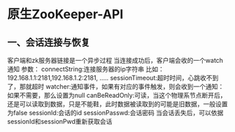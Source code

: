 # 原生ZooKeeper-API
## 一、会话连接与恢复
客户端和zk服务器链接是一个异步过程
当连接成功后，客户端会收的一个watch通知
参数：
   connectString:连接服务器的ip字符串
   比如：192.168.1.1:2181,192.168.1.2:2181, .....
   sessionTimeout:超时时间，心跳收不到了，那就超时
   watcher:通知事件，如果有对应的事件触发，则会收到一个通知：如果不需要，那么设置为null
   canBeReadOnly:可读，当这个物理系节点断开后，还是可以读取到数据，只是不能鞋，此时数据被读取到的可能是旧数据，一般设置为false
   sessionId:会话的id
   sessionPasswd:会话密码 当会话丢失后，可以依据sessionId和sessionPwd重新获取会话
